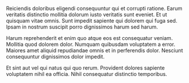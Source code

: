 Reiciendis doloribus eligendi consequuntur qui et corrupti ratione. Earum veritatis distinctio mollitia dolorum iusto veritatis sunt eveniet. Et ut quisquam vitae omnis. Sunt impedit sapiente qui dolorem qui fuga sed. Ipsam in nostrum suscipit porro dignissimos harum sed harum.
 Harum reprehenderit et enim quo atque eos est consequatur veniam. Mollitia quod dolorem dolor. Numquam quibusdam voluptatem a error. Maiores amet aliquid repudiandae omnis et in perferendis dolor. Nesciunt consequuntur dignissimos dolor impedit.
 Et sint aut vel qui natus qui quo rerum. Provident dolores sapiente voluptatem nihil ea officia. Nihil consequatur distinctio temporibus.